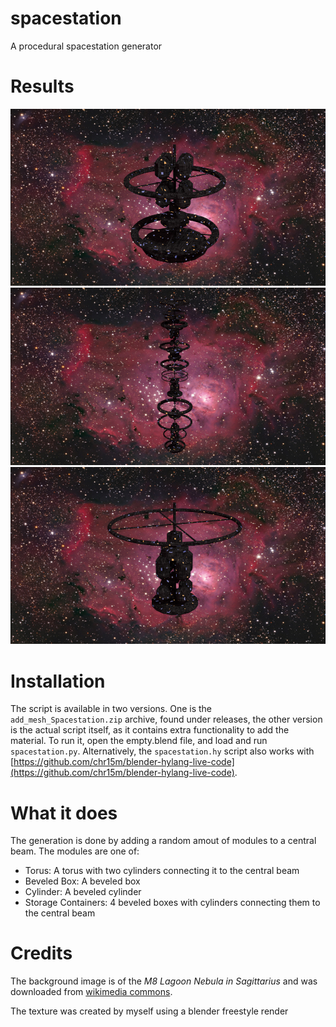 # spacestation #
A procedural spacestation generator

# Results #
![01](images/01.png)
![02](images/02.png)
![03](images/03.png)

# Installation #
The script is available in two versions. One is the `add_mesh_Spacestation.zip` archive, found under releases,
the other version is the actual script itself, as it contains extra functionality to add the material. To run it,
open the empty.blend file, and load and run `spacestation.py`. Alternatively, the `spacestation.hy` script also
works with [https://github.com/chr15m/blender-hylang-live-code](https://github.com/chr15m/blender-hylang-live-code).

# What it does #
The generation is done by adding a random amout of modules to a central beam.
The modules are one of:

* Torus: A torus with two cylinders connecting it to the central beam
* Beveled Box: A beveled box
* Cylinder: A beveled cylinder
* Storage Containers: 4 beveled boxes with cylinders connecting them to the central beam

# Credits #
The background image is of the _M8 Lagoon Nebula in Sagittarius_ and
was downloaded from [wikimedia commons](https://en.wikipedia.org/wiki/File:M8HunterWilson.jpg).

The texture was created by myself using a blender freestyle render
